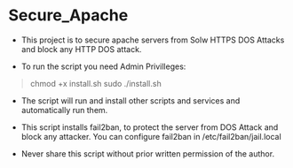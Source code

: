 
# Secure_Apache

* This project is to secure apache servers from Solw HTTPS DOS Attacks and block any HTTP DOS attack.

* To run the script you need Admin Privilleges:
> chmod +x install.sh
> sudo ./install.sh

* The script will run and install other scripts and services and automatically run them.

* This script installs fail2ban, to protect the server from DOS Attack and block any attacker. 
  You can configure fail2ban in /etc/fail2ban/jail.local
 
* Never share this script without prior written permission of the author.
